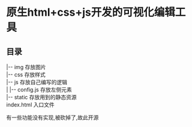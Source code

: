 <!--
 * @Author: li_x
 * @LastEditors: Do not edit
 * @Date: 2019-09-20 10:17:51
 * @LastEditTime: 2019-09-20 10:27:47
 * @Version: 1.0
 * @Description: 描述
 * @Company: 济南广域软件
 * @Copyright: Copyright (c) Jnwat Soft
 * @Remarks: 备注
 -->
# 原生html+css+js开发的可视化编辑工具

## 目录

|-- img  存放图片  
|-- css  存放样式  
|-- js   存放自己编写的逻辑  
|   |-- config.js 存放左侧元素  
|-- static 存放用到的静态资源  
index.html 入口文件  

有一些功能没有实现,被砍掉了,故此开源
